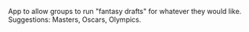 App to allow groups to run "fantasy drafts" for whatever they would like. Suggestions: Masters, Oscars, Olympics.